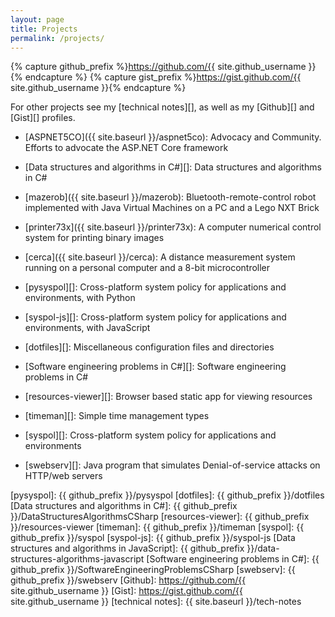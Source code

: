 ```yaml
---
layout: page
title: Projects
permalink: /projects/
---
```


{% capture github_prefix %}https://github.com/{{ site.github_username }}{% endcapture %}
{% capture gist_prefix %}https://gist.github.com/{{ site.github_username }}{% endcapture %}

For other projects see my [technical notes][], as well as my [Github][] and
[Gist][] profiles.

- [ASPNET5CO]({{ site.baseurl }}/aspnet5co): Advocacy and Community. Efforts to
  advocate the ASP.NET Core framework

- [Data structures and algorithms in C#][]: Data structures and algorithms in
  C#

- [mazerob]({{ site.baseurl }}/mazerob): Bluetooth-remote-control robot
  implemented with Java Virtual Machines on a PC and a Lego NXT Brick

- [printer73x]({{ site.baseurl }}/printer73x): A computer numerical control
  system for printing binary images

- [cerca]({{ site.baseurl }}/cerca): A distance measurement system running on a
  personal computer and a 8-bit microcontroller

- [pysyspol][]: Cross-platform system policy for applications and environments,
  with Python

- [syspol-js][]: Cross-platform system policy for applications and
  environments, with JavaScript

- [dotfiles][]: Miscellaneous configuration files and directories

- [Software engineering problems in C#][]: Software engineering problems in C#

- [resources-viewer][]: Browser based static app for viewing resources

- [timeman][]: Simple time management types

- [syspol][]: Cross-platform system policy for applications and environments

- [swebserv][]: Java program that simulates Denial-of-service attacks on
  HTTP/web servers

[pysyspol]: {{ github_prefix }}/pysyspol
[dotfiles]: {{ github_prefix }}/dotfiles
[Data structures and algorithms in C#]: {{ github_prefix }}/DataStructuresAlgorithmsCSharp
[resources-viewer]: {{ github_prefix }}/resources-viewer
[timeman]: {{ github_prefix }}/timeman
[syspol]: {{ github_prefix }}/syspol
[syspol-js]: {{ github_prefix }}/syspol-js
[Data structures and algorithms in JavaScript]: {{ github_prefix }}/data-structures-algorithms-javascript
[Software engineering problems in C#]: {{ github_prefix }}/SoftwareEngineeringProblemsCSharp
[swebserv]: {{ github_prefix }}/swebserv
[Github]: https://github.com/{{ site.github_username }}
[Gist]: https://gist.github.com/{{ site.github_username }}
[technical notes]: {{ site.baseurl }}/tech-notes

